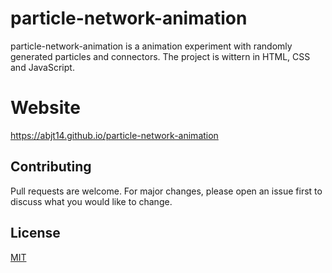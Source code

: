 # particle-network-animation

particle-network-animation is a animation experiment with randomly generated particles and connectors. The project is wittern in HTML, CSS and JavaScript.

# Website

https://abjt14.github.io/particle-network-animation

## Contributing
Pull requests are welcome. For major changes, please open an issue first to discuss what you would like to change.

## License
[MIT](https://choosealicense.com/licenses/mit/)
